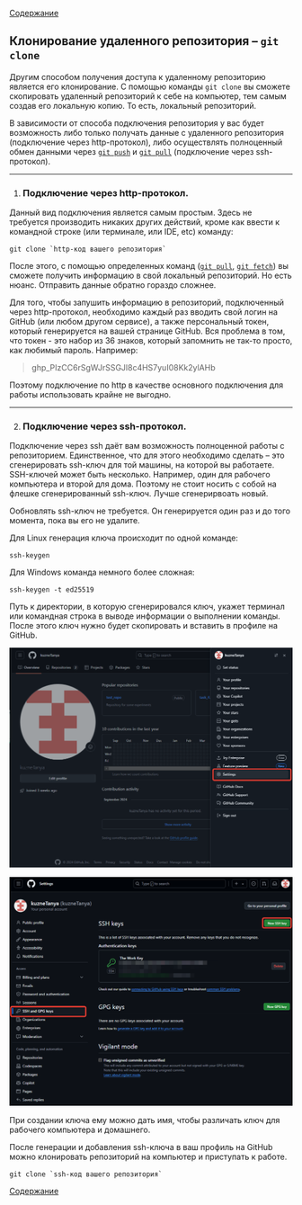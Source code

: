 [Содержание](./readme.md)

## Клонирование удаленного репозитория – `git clone`

Другим способом получения доступа к удаленному репозиторию является его клонирование. C помощью команды `git clone` вы сможете скопировать удаленный репозиторий к себе на компьютер, тем самым создав его локальную копию. То есть, локальный репозиторий.

В зависимости от способа подключения репозитория у вас будет возможность либо только получать данные с удаленного репозитория (подключение через http-протокол), либо осуществлять полноценный обмен данными через [`git push`](./push.md) и [`git pull`](./pull.md) (подключение через ssh-протокол).

***
1. ### Подключение через http-протокол.

Данный вид подключения является самым простым. Здесь не требуется производить никаких других действий, кроме как ввести к командной строке (или терминале, или IDE, etc) команду:

```
git clone `http-код вашего репозитория`
```

После этого, с помощью определенных команд ([`git pull`](./pull.md), [`git fetch`](./fetch.md)) вы сможете получить информацию в свой локальный репозиторий. Но есть нюанс. Отправить данные обратно гораздо сложнее.

Для того, чтобы запушить информацию в репозиторий, подключенный через http-протокол, необходимо каждый раз вводить свой логин на GitHub (или любом другом сервисе), а также персональный токен, который генерируется на вашей странице GitHub. Вся проблема в том, что токен - это набор из 36 знаков, который запомнить не так-то просто, как любимый пароль. Например:

>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

Поэтому подключение по http в качестве основного подключения для работы использовать крайне не выгодно.

***

2. ### Подключение через ssh-протокол.

Подключение через ssh даёт вам возможность полноценной работы с репозиторием. Единственное, что для этого необходимо сделать – это сгенерировать ssh-ключ для той машины, на которой вы работаете. SSH-ключей может быть несколько. Например, один для рабочего компьютера и второй для дома. Поэтому не стоит носить с собой на флешке сгенерированный ssh-ключ. Лучше сгенерирвоать новый.

Ообновлять ssh-ключ не требуется. Он генерируется один раз и до того момента, пока вы его не удалите.

Для Linux генерация ключа происходит по одной команде:

```
ssh-keygen
```

Для Windows команда немного более сложная:

```
ssh-keygen -t ed25519
```

Путь к директории, в которую сгенерировался ключ, укажет терминал или командная строка в выводе информации о выполнении команды. После этого ключ нужно будет скопировать и вставить в профиле на GitHub.

![Настройки](./assets/ssh1.png)

![SSH and GPG Keys](./assets/ssh2.png)

При создании ключа ему можно дать имя, чтобы различать ключ для рабочего компьютера и домашнего.

После генерации и добавления ssh-ключа в ваш профиль на GitHub можно клонировать репозиторий на компьютер и приступать к работе.

```
git clone `ssh-код вашего репозитория`
```

[Содержание](./readme.md)